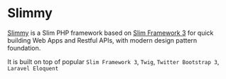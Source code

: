 # Slimmy

[Slimmy](https://github.com/donmarkus/slimmy) is a Slim PHP framework based on [Slim Framework 3](http://www.slimframework.com/) for quick building Web Apps and Restful APIs, with modern design pattern foundation.
 
It is built on top of popular `Slim Framework 3`, `Twig`, `Twitter Bootstrap 3`, `Laravel Eloquent`